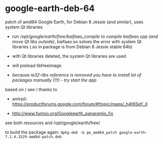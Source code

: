 # google-earth-deb-64
patch of amd64 Google Earth, for Debian 8 Jessie (and similar), uses system Qt libraries

- *run /opt/google/earth/free/baifaao_compile to compile baifaao.cpp (and move Qt libs outside)*,
  baifaao.so solves the error with system Qt libraries (.so in package is from Debian 8 Jessie stable 64b)

- with Qt libraries deleted, the system Qt libraries are used

- will preload libfreeimage

- *because ia32-libs reference is removed you have to install lot of packages manually (!!!) - try start the app*


based on / see / thanks to

- amirpli: https://productforums.google.com/forum/#!topic/maps/_h4t6SpY_II

- http://www.funtoo.org/Googleearth_panaramio_fix


see both resources and /opt/google/earth/free/


to build the package again:
``
dpkg-deb -b ge_amd64_patch google-earth-7.1.4.1529-amd64-patch.deb
``